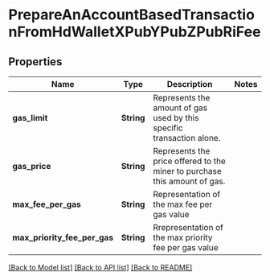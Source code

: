 # PrepareAnAccountBasedTransactionFromHdWalletXPubYPubZPubRiFee

## Properties

Name | Type | Description | Notes
------------ | ------------- | ------------- | -------------
**gas_limit** | **String** | Represents the amount of gas used by this specific transaction alone. | 
**gas_price** | **String** | Represents the price offered to the miner to purchase this amount of gas. | 
**max_fee_per_gas** | **String** | Representation of the max fee per gas value | 
**max_priority_fee_per_gas** | **String** | Rrepresentation of the max priority fee per gas value | 

[[Back to Model list]](../README.md#documentation-for-models) [[Back to API list]](../README.md#documentation-for-api-endpoints) [[Back to README]](../README.md)


